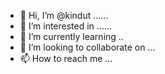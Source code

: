 - 👋 Hi, I’m @kindut ......
- 👀 I’m interested in ......
- 🌱 I’m currently learning ..
- 💞️ I’m looking to collaborate on ...
- 📫 How to reach me ...

<!---
kindut/kindut is a ✨ special ✨ repository because its `README.md` (this file) appears on your GitHub profile.
You can click the Preview link to take a look at your changes.
--->
